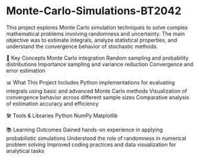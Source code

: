 # Monte-Carlo-Simulations-BT2042
This project explores Monte Carlo simulation techniques to solve complex mathematical problems involving randomness and uncertainty. The main objective was to estimate integrals, analyze statistical properties, and understand the convergence behavior of stochastic methods.

🧠 Key Concepts
Monte Carlo integration
Random sampling and probability distributions
Importance sampling and variance reduction
Convergence and error estimation

📊 What This Project Includes
Python implementations for evaluating integrals using basic and advanced Monte Carlo methods
Visualization of convergence behavior across different sample sizes
Comparative analysis of estimation accuracy and efficiency

🛠 Tools & Libraries
Python
NumPy
Matplotlib

📚 Learning Outcomes
Gained hands-on experience in applying probabilistic simulations
Understood the role of randomness in numerical problem solving
Improved coding practices and data visualization for analytical tasks
